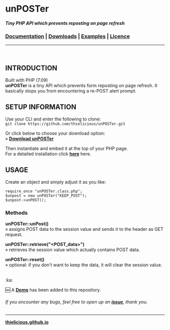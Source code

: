 # unPOSTer

##### Tiny PHP API which prevents reposting on page refresh

### [Documentation](http:thielicious.github.io/#unposter_doc) | [Downloads](http:thielicious.github.io/#unposter_dls) | [Examples](http:thielicious.github.io/#unposter_demo) | [Licence](http:thielicious.github.io/#unposter_lic)
---

<br>

## INTRODUCTION

Built with PHP (7.09)<br>
**unPOSTer** is a tiny API which prevents form reposting on page refresh. It basically stops you from encountering a re-POST alert prompt.


## SETUP INFORMATION

Use your CLI and enter the following to clone:<br>
`git clone https://github.com/thielicious/unPOSTer.git`

Or click below to choose your download option:<br>
» **[Download unPOSTer](http://thielicious.github.io/#unposter_dls)**

Then instantiate and embed it at the top of your PHP page.<br>
For a detailed installation click **[here](http://thielicious.github.io/#unposter_doc)** here.


## USAGE

Create an object and simply adjust it as you like:
```
require_once "unPOSTer.class.php";
$unpost = new unPOSTer("KEEP_POST");
$unpost->unPOST();
```

### Methods
**unPOSTer::unPost()**<br>
» assigns POST data to the session value and sends it to the header as GET request.

**unPOSTer::retrieve("&lt;POST_data&gt;")**<br>
» retrieves the session value which actually contains POST data.

**unPOSTer::reset()**<br>
» optional: if you don't want to keep the data, it will clear the session value.

<br>:ka:
<br>

:new: A **[Demo](https://github.com/thielicious/unPOSTer/tree/master/demo)** has been added to this repository.

###### If you encounter any bugs, feel free to open up an **[issue](https://github.com/thielicious/unPOSTer/issues)**, thank you.

---
**[thielicious.github.io](http://thielicious.github.io)**